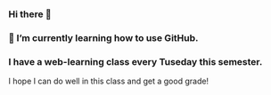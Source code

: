 ### Hi there 👋
### 🌱 I’m currently learning how to use GitHub. 
### I have a web-learning class every Tuseday this semester. 
I hope I can do well in this class and get a good grade!


<!--
**Yu-Jhu-Wu/Yu-Jhu-Wu** is a ✨ _special_ ✨ repository because its `README.md` (this file) appears on your GitHub profile.

Here are some ideas to get you started:

- 🔭 I’m currently working on ...
- 🌱 I’m currently learning ...
- 👯 I’m looking to collaborate on ...
- 🤔 I’m looking for help with ...
- 💬 Ask me about ...
- 📫 How to reach me: ...
- 😄 Pronouns: ...
- ⚡ Fun fact: ...
-->
